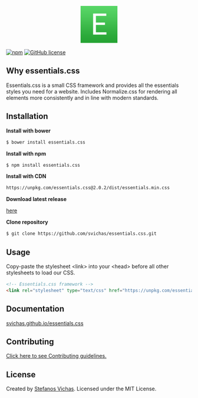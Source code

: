 <p align="center">
	<img src="essentials.png" alt="Essentials.css" width=100 height=100>
</p>


[![npm](https://img.shields.io/npm/v/essentials.css.svg)](https://www.npmjs.com/package/essentials.css)
[![GitHub license](https://img.shields.io/github/license/svichas/essentials.css.svg)](https://github.com/svichas/essentials.css/blob/master/LICENSE)


## Why essentials.css
Essentials.css is a small CSS framework and provides all the essentials styles you need for a website. Includes Normalize.css for rendering all elements more consistently and in line with modern standards.

## Installation

**Install with bower**

```sh
$ bower install essentials.css
```

**Install with npm**

```sh
$ npm install essentials.css
```


**Install with CDN**

```html
https://unpkg.com/essentials.css@2.0.2/dist/essentials.min.css
```

**Download latest release**

<a href="https://github.com/svichas/essentials.css/releases">here</a>

**Clone repository**

```sh
$ git clone https://github.com/svichas/essentials.css.git
```


## Usage

<p>Copy-paste the stylesheet &#x3C;link&#x3E; into your &#x3C;head&#x3E; before all other stylesheets to load our CSS.</p>

```html
<!-- Essentials.css framework -->
<link rel="stylesheet" type="text/css" href="https://unpkg.com/essentials.css@2.0.2/dist/essentials.min.css">
```


## Documentation

<a href="https://svichas.github.io/essentials.css/">svichas.github.io/essentials.css</a>


## Contributing

<a href="contributing.md">Click here to see Contributing guidelines.</a>


## License

<p>Created by <a href="https://github.com/svichas">Stefanos Vichas</a>. Licensed under the MIT License.</p>
